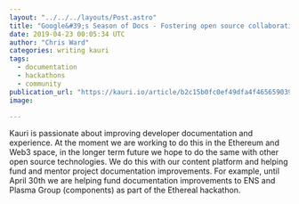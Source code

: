 ```yaml
---
layout: "../../../layouts/Post.astro"
title: "Google&#39;s Season of Docs - Fostering open source collaboration with technical writers"
date: 2019-04-23 00:05:34 UTC
author: "Chris Ward"
categories: writing kauri
tags:
  - documentation
  - hackathons
  - community
publication_url: "https://kauri.io/article/b2c15b0fc0ef49dfa4f4656590398d55"
image:

---
```

Kauri is passionate about improving developer documentation and experience. At the moment we are working to do this in the Ethereum and Web3 space, in the longer term future we hope to do the same with other open source technologies. We do this with our content platform and helping fund and mentor project documentation improvements. For example, until April 30th we are helping fund documentation improvements to ENS and Plasma Group (components) as part of the Ethereal hackathon.

